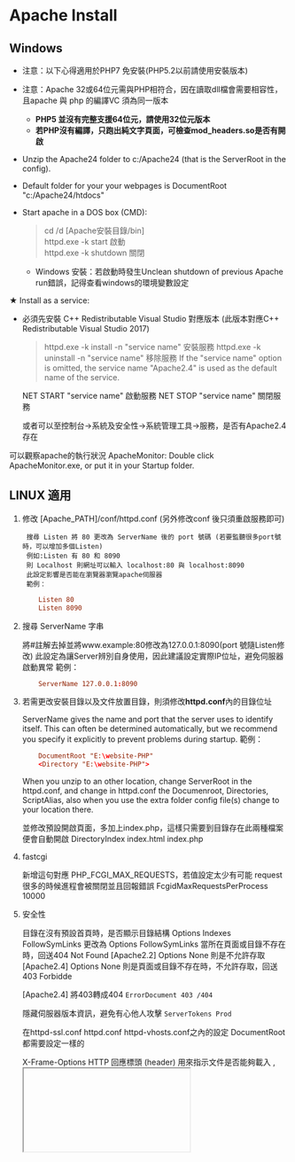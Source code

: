 # Apache Install #

## Windows ##

- 注意：以下心得適用於PHP7 免安裝(PHP5.2以前請使用安裝版本)
- 注意：Apache 32或64位元需與PHP相符合，因在讀取dll檔會需要相容性，且apache 與 php 的編譯VC 須為同一版本
  - **PHP5 並沒有完整支援64位元，請使用32位元版本**
  - **若PHP沒有編譯，只跑出純文字頁面，可檢查mod_headers.so是否有開啟**

- Unzip the Apache24 folder to c:/Apache24 (that is the ServerRoot in the config).
- Default folder for your your webpages is DocumentRoot "c:/Apache24/htdocs"
- Start apache in a DOS box (CMD):
    >   cd /d [Apache安裝目錄/bin]\
    >   httpd.exe -k start 啟動\
    >   httpd.exe -k shutdown 關閉
   - Windows 安裝：若啟動時發生Unclean shutdown of previous Apache run錯誤，記得查看windows的環境變數設定

★ Install as a service:
  - 必須先安裝 C++ Redistributable Visual Studio 對應版本
    (此版本對應C++ Redistributable Visual Studio 2017)
    >   httpd.exe -k install -n "service name" 安裝服務
    >   httpd.exe -k uninstall -n "service name" 移除服務
    If the "service name" option is omitted, the service name "Apache2.4" is used as the default name of the service.

    NET START "service name" 啟動服務
    NET STOP "service name" 關閉服務

    或者可以至控制台→系統及安全性→系統管理工具→服務，是否有Apache2.4存在

可以觀察apache的執行狀況
ApacheMonitor:
    Double click ApacheMonitor.exe, or put it in your Startup folder.

## LINUX 適用 ##

1. 修改 [Apache_PATH]/conf/httpd.conf (另外修改conf 後只須重啟服務即可)

        搜尋 Listen 將 80 更改為 ServerName 後的 port 號碼 (若要監聽很多port號時，可以增加多個Listen)
        例如:Listen 有 80 和 8090
        則 Localhost 則網址可以輸入 localhost:80 與 localhost:8090
        此設定影響是否能在瀏覽器瀏覽apache伺服器
        範例：
    ```conf
        Listen 80
        Listen 8090
    ```

2. 搜尋 ServerName 字串

    將#註解去掉並將www.example:80修改為127.0.0.1:8090(port 號隨Listen修改)
    此設定為讓Server辨別自身使用，因此建議設定實際IP位址，避免伺服器啟動異常
    範例：
    ```conf
        ServerName 127.0.0.1:8090
    ```

3. 若需更改安裝目錄以及文件放置目錄，則須修改**httpd.conf**內的目錄位址

    ServerName gives the name and port that the server uses to identify itself.
    This can often be determined automatically, but we recommend you specify
    it explicitly to prevent problems during startup.
    範例：
    ```conf
        DocumentRoot "E:\website-PHP"
        <Directory "E:\website-PHP">
    ```

    When you unzip to an other location, change ServerRoot in the httpd.conf,
    and change in httpd.conf the Documenroot, Directories, ScriptAlias,
    also when you use the extra folder config file(s) change to your location there.

    並修改預設開啟頁面，多加上index.php，這樣只需要到目錄存在此兩種檔案便會自動開啟
    DirectoryIndex index.html index.php

5. fastcgi

    新增這句對應 PHP_FCGI_MAX_REQUESTS，若值設定太少有可能 request 很多的時候進程會被關閉並且回報錯誤
    FcgidMaxRequestsPerProcess 10000


6. 安全性

    目錄在沒有預設首頁時，是否顯示目錄結構
    Options Indexes FollowSymLinks  更改為  Options FollowSymLinks
    當所在頁面或目錄不存在時，回送404 Not Found
    [Apache2.2] Options None 則是不允許存取
    [Apache2.4] Options None 則是頁面或目錄不存在時，不允許存取，回送403 Forbidde

    [Apache2.4] 將403轉成404
    `ErrorDocument 403 /404`

    隱藏伺服器版本資訊，避免有心他人攻擊
    `ServerTokens Prod`

    在httpd-ssl.conf httpd.conf httpd-vhosts.conf之內的設定
    DocumentRoot 都需要設定一樣的

    X-Frame-Options HTTP 回應標頭 (header) 用來指示文件是否能夠載入 <frame>, <iframe> 以及 <object>
    網站可以利用 X-Frame-Options 來確保本身內容不會遭惡意嵌入道其他網站、避免 clickjacking 攻擊
    `Header always append X-Frame-Options SAMEORIGIN`

    SSL module:
    ```conf
    <IfModule ssl_module>
        SSLRandomSeed startup builtin
        SSLRandomSeed connect builtin
    </IfModule>
    ```

7. 虛擬目錄設定

   - 可以將虛擬的目錄指向特定資料夾
    ```conf
        Alias /virtualfolder "D:/datafolder"
    ```

8. Apache Upgrading

   - Upgrading from 2.2.x See [Upgrading](httpd.apache.org/docs/2.4/upgrading.html) and [New features](httpd.apache.org/docs/2.4/new_features_2_4.html).

   - Updating from 2.3.x copy all the files over, except your changed .conf files.


9.  Apache virtual hosts
    1.  先至httpd.conf 取消Include conf/extra/httpd-vhosts.conf的註解
        ```conf
        # Virtual hosts
        Include conf/extra/httpd-vhosts.conf
        # ※注意：HttpProtocolOptions 在Apache 2.4版 defaults to Strict, 會拒絕servername 含有 "_"(底線)的名稱
        # HttpProtocolOptions now defaults to Strict, thus rejecting hostnames that have '_'
        HttpProtocolOptions Unsafe
        ```

    2.  編輯 httpd-vhosts.conf 檔案，新增以下虛擬HOST，此為共用IP模式(參照:https://httpd.apache.org/docs/trunk/vhosts/examples.html)
        ```conf
        # 在 <VirtualHost *:80> 標籤內，*號代表的是主機名稱或是IP。 例:<VirtualHost *:80 html_10:443>
        <VirtualHost *:80>
            DocumentRoot "E:/website-PHP"
            ServerName localhost
            ErrorLog "logs/local-error.log"
            CustomLog "logs/local-access.log" common
        </VirtualHost>

        <VirtualHost *:80>
            DocumentRoot "E:/website-PHP/html_2"
            ServerName html_2
            ErrorLog "logs/html_2-error.log"
            CustomLog "logs/html_2-access.log" common
        </VirtualHost>

        # 將主機的某 port 轉 80 port
        <VirtualHost *:80>
            ServerAdmin nameyearbirthday@gmail.com
            ServerName git.sk-tp.nctu.me
            ProxyPreserveHost On
            ProxyRequests off
            AllowEncodedSlashes NoDecode
            ProxyPass / http://localhost:3000/ nocanon
            ProxyPassReverse / http://localhost:3000/
            ErrorLog "logs/git-error_log"
            CustomLog "logs/git-access_log" common
        </VirtualHost>
        ```
    3.  若是有 SSL 相關的 port，應放在 httpd-ssl.conf
    ```ini
        # 若是SSL開啟的 443 port，則必須多出以下SSL開頭選項
        <VirtualHost *:443>
            ServerAdmin canceraway@gmail.com
            DocumentRoot "/var/local/web/test"
            ServerName test.canceraway.org.tw
            <Directory "/var/local/web/test">
                AddHandler fcgid-script .php
                Options +ExecCGI
                FcgidWrapper /srv/apache/cgi-bin/php.fastcgi .php
                AllowOverride None
                Require all granted
            </Directory>

            ErrorDocument 403 /pages/404.php
            ErrorDocument 404 /pages/404.php

            ErrorLog "logs/test-error_log"
            CustomLog "logs/test-access_log" common

            SSLEngine on
            SSLCertificateFile "conf/cert/test/certificate.crt"
            SSLCertificateKeyFile "conf/cert/test/private.key"
            SSLCertificateChainFile "conf/cert/test/ca_bundle.crt"

            <FilesMatch "\.(cgi|shtml|phtml|php)$">
                SSLOptions +StdEnvVars
            </FilesMatch>
            <Directory "/srv/apache/cgi-bin">
                SSLOptions +StdEnvVars
            </Directory>

            BrowserMatch "MSIE [2-5]" \
                nokeepalive ssl-unclean-shutdown \
                downgrade-1.0 force-response-1.0

            CustomLog "/srv/apache/logs/ssl_request_log" \
                    "%t %h %{SSL_PROTOCOL}x %{SSL_CIPHER}x \"%r\" %b"
        </VirtualHost>

        <VirtualHost *:443>
            DocumentRoot "E:/website-PHP/html_12"
            ServerName html_12
            ErrorLog "logs/html_12-error.log"
            CustomLog "logs/html_12-access.log" common
            SSLEngine on
            SSLProtocol all -SSLv2
            SSLCipherSuite HIGH:MEDIUM:!aNULL:!MD5
            SSLCertificateFile "D:/xampp/Apache2.2_win32/conf/server.crt"
            SSLCertificateKeyFile "D:/xampp/Apache2.2_win32/conf/server.pem"
        </VirtualHost>
    ```
    6.  **(WINDOWS)** 使用管理者權限編輯 C:\Windows\System32\drivers\etc\hosts檔案，新增host如下 `127.0.0.1 html_2`

    7.  即可至網頁直接輸入網址 http://html_2 開啟頁面

# Apache 連結 tomcat #

需要利用到 jk_module


# 安裝openSSL #

修改httpd.conf
```conf
    #載入模組mod_ssl.so，此模組是啟用SSL功能必須的。
    LoadModule ssl_module modules/mod_ssl.so
    #Apache2.4 需要多load此模組
    LoadModule socache_shmcb_module modules/mod_socache_shmcb.so
    #載入ssl的設定檔案
    Include conf/extra/httpd-ssl.conf
```


## 自我簽署(測試用) ##

1. 產生金鑰
  - 單行產出 key + crt 檔案方法:
    `openssl req -new -newkey rsa:2048 -sha256 -days 3650 -nodes -x509 -keyout server.key -out server.crt -config v3.ext -extensions v3_req`
    需要有 v3.ext 檔案 (解決GOOGLE 61版本直接封殺憑證的方法):
        [req]
        distinguished_name = req_distinguished_name
        x509_extensions = v3_req
        prompt = no

        [req_distinguished_name]
        C = TW
        ST = Taiwan
        L = Taipei
        O = CR
        OU = It
        CN = html_12

        [v3_req]
        keyUsage = nonRepudiation, digitalSignature, keyEncipherment
        extendedKeyUsage = serverAuth
        subjectAltName = @alt_names

        [alt_names]
        DNS.1=html_12

  - 傳統方法：
    產生RSA私鑰當作root CA
    使用CMD輸入
        `"[Apache安裝目錄]\bin" openssl genrsa -des3 -out rootCA.key 2048`
    這一行的意思，代表使用 openssl.exe 產生OpenSSL RSA 私鑰，使用 des3 加密模式，輸出為server.key檔案，長度為2048位元組

    自行簽署(rootCA).[會詢問如同產生CSR的問題]
        `"[Apache安裝目錄]\bin" openssl req -utf8 -x509 -new -nodes -key rootCA.key -sha256 -days 3560 -extensions v3_req -out rootCA.pem`

    產生裝置金鑰
        `"[Apache安裝目錄]\bin" openssl - genrsa -out server.key 2048`

    產生簽署需求檔 CSR (un-signed certificate called a CSR or Certificate Signing Request)
        `"[Apache安裝目錄]\bin" openssl req -new -sha256 -key server.key -out server.csr`
        使用CMD輸入
            `set OPENSSL_CONF=[Apache安裝目錄]\conf\openssl.cnf` (否則會找尋不到出錯)
            `"[Apache安裝目錄]\bin" openssl.exe req -new -sha256 -key server.key -out server.csr`
        此為使用 SHA2(sha256) 演算法，目前SHA1已被拋棄
        產生檔案的過程會詢問以下項目：
            Country Name (2 letter code) [AU]:TW
            State or Province Name (full name) [Some-State]:Taiwan
            Locality Name (eg, city) []:Taipei (城市)
            Organization Name (eg, company) [Internet Widgits Pty Ltd]:CR(組織，例如公司)
            Organizational Unit Name (eg, section) []:IT section (單位，例如公司部門等)
            Common Name (eg, server FQDN or YOUR name) []:localhost (主機的全名，也可用IP取代)
            Email Address []:cr@localhost (信箱)

            Please enter the following 'extra' attributes
            to be sent with your certificate request
            A challenge password []:(可按Enter即可)
            An optional company name []:(可按Enter即可)

        利用 rootCA 私鑰 簽署裝置的需求檔，產出產生自我簽署的憑證
        If the system is just for development and testing use, you may wish to proceed with just a self-signed certificate.
        Be aware that most browsers will inform the user that the trustworthiness of the certificate is in doubt, so this is not recommended for public-facing applications.
        "[Apache安裝目錄]\bin" openssl.exe x509 -req -utf8 -days 3650 -sha256 -extensions v3_req -in server.csr -CA rootCA.pem -CAkey rootCA.key -CAcreateserial -out server.crt


  - 產生出PEM，無密碼加密的私鑰檔案 (開啟apache 即不須輸入密碼)
    使用CMD輸入
        `"[Apache安裝目錄]\bin" openssl.exe rsa -in server.key -out server.pem`
    This key must be protected carefully because it is used in key exchange. If the key is compromised, the system becomes vulnerable to a man in the middle attack


2. 安裝憑證
  - Copy the server.crt and server.pem into apache\conf directory
    設定 conf\extra\httpd-ssl.conf 修改如下：

```ini
    #   General setup for the virtual host
    DocumentRoot "E:/website-PHP"
    #   主機名稱(或IP) ※注意：若出現RSA server certificate CommonName (CN) does NOT match server name 1067
    #   須注意此選項是否有設定與憑證相同
    ServerName html_12:443
    #   自我簽署證書檔
    SSLCertificateFile "[Apache安裝目錄]/conf/server.crt"
    #   私鑰檔
    SSLCertificateKeyFile "[Apache安裝目錄]/conf/server.key"
```

  - 若有多個host都要使用ssl協定，則要準備多個證書
    並且複製以下設定 (此設定為指定html_10的設定)

```conf
    <VirtualHost html_10:443>

    DocumentRoot "E:/website-PHP/CRTestEnvirement/html_10"
    ServerName html_10:443
    ServerAdmin admin@example.com
    ErrorLog "D:/xampp/Apache24_win32/logs/error.log"
    TransferLog "D:/xampp/Apache24_win32/logs/access.log"

    SSLEngine on
    SSLCertificateFile "D:/xampp/Apache24_win32/conf/server_10.crt"
    SSLCertificateKeyFile "D:/xampp/Apache24_win32/conf/server_10.key"

    <FilesMatch "\.(cgi|shtml|phtml|php)$">
        SSLOptions +StdEnvVars
    </FilesMatch>
    <Directory "D:/xampp/Apache24_win32/cgi-bin">
        SSLOptions +StdEnvVars
    </Directory>

    BrowserMatch "MSIE [2-5]" \
            nokeepalive ssl-unclean-shutdown \
            downgrade-1.0 force-response-1.0

    CustomLog "D:/xampp/Apache24_win32/logs/ssl_request.log" \
            "%t %h %{SSL_PROTOCOL}x %{SSL_CIPHER}x \"%r\" %b"

    </VirtualHost>
```
  - 修改完成後重新啟動，即可使用https協定瀏覽網站

3. 使特定位址或資料夾強迫使用https瀏覽 **(Apache官網推薦做法)**
   - 使用virtualhost轉址給443
    ```conf
    <VirtualHost *:80>
        ServerName www.example.com
        Redirect "/" "https://www.example.com/"
    </VirtualHost>
    ```

4. rewrite模組，導向https範例 **(較不推薦)**
   - 編輯 [Apache安裝目錄]\conf\httpd.conf
   - 取消註解
        LoadModule rewrite_module modules/mod_rewrite.so
   - 並在<Directory> Tag 之內加上
    ```conf
        RewriteEngine On
        RewriteCond %{HTTPS} off
        # 代表主機名稱為html_12 才改寫 (若缺少這行改寫所有網頁時，使用HTTP的網頁會出現Mixed Content錯誤)
        RewriteCond %{SERVER_NAME} html_12
        RewriteRule ^(.*)$ https://%{SERVER_NAME}%{REQUEST_URI} [R=301,L]

    #-----------本機使用端-----------
        RewriteCond %{HTTPS} on
        RewriteCond %{SERVER_NAME} localhost [OR]
        RewriteCond %{SERVER_NAME} html_12
        # 當 server 名稱在本機的時候，同時已經開啟http
        RewriteCond %{REQUEST_URI} !CRTestEnvirement
        # 代表URI 不包含 CRTestEnvirement(我自己的測試目錄)，自動將位址轉到測試目錄之下，因為程式內位址為寫死
        RewriteRule ^(.*)$ https://%{SERVER_NAME}/CRTestEnvirement%{REQUEST_URI} [R=301,L]
    ```

   - RewriteEngine 規則
        關於RewriteEngine 必須了解正規表示式
        利用 RewriteCond 設定轉址條件 (語法:RewriteCond [TestString] [CondPattern] [Flags])
            TestString 是指一個文本格式的條件，
            CondPattern 是條件參數，若是 [TestString] 條件吻合 [CondPattern]值，則執行在此句下面的 RewriteRule
            Flags 標識是是第三個參數，可以用來緊跟下一個條件，這兒用OR表示"或"，如果沒有[Flags]，則預設AND，表示"且"

        RewriteRule 則為設定轉址方式
        RewriteBase 則是設定需要修改的目錄，需在該目錄才會觸發RewriteRule條件

        L 意味著立即停止重寫操作，並不再應用其他重寫規則
        R=code (force redirect) 強制外部重定向，R=301 代表永久重新定址
        NC 不區分大小寫

  - RewriteRule 參數
    %{SERVER_NAME} = 伺服器名稱，一般為網站位址
    %{SERVER_PORT} = 使用port號
    %{DOCUMENT_ROOT} = 文件目錄，同apache 設定之原始目錄


4. 修改 httpd-vhosts.conf
    將需要修改的vhost 增加以下選項 (對照Apache virtual hosts 第2點)
        SSLEngine on
        SSLProtocol all -SSLv2
        SSLCipherSuite HIGH:MEDIUM:!aNULL:!MD5
        SSLCertificateFile "D:/xampp/Apache2.2_win32/conf/server.crt"
        SSLCertificateKeyFile "D:/xampp/Apache2.2_win32/conf/server.pem"

※補充：若出現Access to Font at 'XXX' from origin 'OOO' has been blocked by CORS policy: No 'Access-Control-Allow-Origin' header is present on the requested resource.
    請取消註解
        LoadModule headers_module modules/mod_headers.so
    並在<Directory> Tag 之內加上
        Header set Access-Control-Allow-Origin "*"
        若加這個報錯 有可能 mod_headers.so 沒有被取消註解


# PHP Install #

## WINDOWS 適用 ##
- PHP解壓後無需其他安裝，只需修改相關文件即可：
  - ★**需修改apache內的httpd.conf** 新增至文件LoadModule的部分：
  - PHP7
    ```ini
    # load php module and setting file (php.ini)
    LoadModule php7_module "[PHP安裝路徑]/php7apache2_4.dll"
    PHPiniDir "[PHP安裝路徑]"
    # php file type support
    <IfModule php7_module>
        AddHandler application/x-httpd-php .php
        AddType application/x-httpd-php .php .html
    </IfModule>
    ```

  - PHP5 需另外從[此處](https://www.apachelounge.com/download/additional/)下載可對應apache 2.4的dll
    ```ini
    # windows需下載apache2.4 VC10
    LoadModule php5_module "[PHP安裝路徑]/php5apache2_4.dll"
    # configure the path to php.ini
    PHPIniDir "[PHP安裝路徑]"
    # Add to your httpd.conf
    <IfModule php5_module>
    AddHandler application/x-httpd-php .php
    AddType application/x-httpd-php .php .html
    </IfModule>
    ```
  - **fast-cgi** 設定
    ```ini
    LoadModule fcgid_module modules/mod_fcgid.so

    <IfModule fcgid_module>
        # 10 hrs: in case you have long running scripts, increase FcgidIOTimeout
        FcgidIOTimeout 36000
        FcgidBusyTimeout 3600
        FcgidConnectTimeout 16
        FcgidMaxRequestsPerProcess 0
        FcgidMaxProcesses 50
        FcgidMaxRequestLen 81310720
    </IfModule>

    # 這邊以下放到 virtualhost 依據不同網址用不同版本php開啟
    # Location php.ini:
    FcgidInitialEnv PHPRC "D:/xampp/php-5.3.29"
    FcgidInitialEnv PHP_FCGI_MAX_REQUESTS 1000
    <Files ~ "\.php$>"
        AddHandler fcgid-script .php
        Options +ExecCGI
        FcgidWrapper "D:/xampp/php-5.3.29/php-cgi.exe" .php
    </Files>

    ```
  - CURL 加密驗證
    ```ini
    # 這是Mozilla基金會憑證存放位置
    # 使用CURL來回傳遞機敏資料時，需要有此憑證
    # https://curl.haxx.se/ca/cacert.pem
    # 可以設定排程執行
    curl.cainfo = "憑證存放位置"
    ```
    ```php
    /* gets the data from a URL */
    function get_data($url) {
        $ch = curl_init();
        $timeout = 5;
        curl_setopt($ch, CURLOPT_URL, $url);
        curl_setopt($ch, CURLOPT_SSL_VERIFYPEER, 0);
        curl_setopt($ch, CURLOPT_RETURNTRANSFER, 1);
        curl_setopt($ch, CURLOPT_CONNECTTIMEOUT, $timeout);
        curl_setopt($ch, CURLOPT_HTTP_VERSION, CURL_HTTP_VERSION_1_1);
        curl_setopt($ch, CURLOPT_HEADER, 0);
        $data = curl_exec($ch);
        curl_close($ch);
        return $data;
    }

    $returned_content = get_data('https://curl.haxx.se/ca/cacert.pem');

    // echo $returned_content;

    file_put_contents(__DIR__ . '/cacert.pem', $returned_content);
    ```

## LINUX 適用 ##
    ```ini
    # LINUX
    LoadModule php7_module        modules/libphp7.so
    ```

  - **fast-cgi** 設定
    - 設定 etc/php-fpm.conf 如下：

- 將php.ini-production文件改名為php.ini，並用文本編輯器將其打開做以下修改：
- LINUX 需要將原始檔內的php.ini丟至編譯時指定的路徑，**預設為PREFIX/lib**
  - 取消 extension_dir = "ext"的註解，這個是指向擴展庫目錄的路徑
    **預先編譯的模組不需要設定，這邊是要新增後來加入的動態模組**
    ```conf
    ; Directory in which the loadable extensions (modules) reside.
    ; http://php.net/extension-dir
    ; extension_dir = "./"
    ; On windows:
    extension_dir = "[PHP安裝路徑]/ext"

    再將需要的擴充套件取消註解
    在這邊我們將mysql 的擴充套件加入(將註解;消去)
    extension=php_mysqli.dll
    extension=php_pdo_mysql.dll
    extension=php_openssl.dll
    ```

- 設定php 執行的時區
    ```conf
    date.timezone = "Asia/Taipei"
    ```
- 設定是否顯示編譯錯誤
    ```conf
    display_errors = On
    ```

- 設定上傳檔案大小(有需求即更改)
    ```conf
    upload_max_filesize =2M
    post_max_size = 8M
    ```

- 設定上傳檔案的暫存位置
    ```conf
    upload_tmp_dir="E:\website-PHP\Temp"
    ```

- 設定PHP 可以辨識 <? 的簡寫Tag，避免程式內容為簡寫的TAG，導致出錯
    ```conf
    short_open_tag = On
    ```
    >備註：<?= 從PHP 5.4之後永遠預設開啟，無論 php.ini 是否有設定short_open_tag

- mysql 錯誤顯示
  - mysql.trace_mode
    預設不開啟，但在開發者模式會開啟提醒result set 是否有釋放
    可能會造成include 其他 PHP 報錯

- 安全性
  - 預設開啟，允許fopen URL物件像是開啟檔案，主要提供ftp或http檔案連結使用
    ```conf
    allow_url_fopen = On
    ```

  - 5.2新增選項，預設關閉，允許fopen使用以下函數開啟檔案 include, include_once, require, require_once
    ```conf
    allow_url_include = Off
    ```

  - 不要在回傳的header中顯示PHP的版本，避免有心人攻擊
    ```conf
    expose_php = Off
    ```

  > [升級5.3] mysqlnd cannot connect to MySQL 4.1+ using the old insecure authentication
  - mysql 內的設定：SHOW VARIABLES LIKE 'old_passwords'; 需要為off
    必須將所有密碼知道清楚之後，重新更新密碼
    (因為安全性需要將mysql 密碼加密方式更改為更強的方式，但PHP仍然可以連接)
    UPDATE mysql.USER SET PASSWORD = PASSWORD('密碼原始碼') WHERE USER = '使用者帳號';
    FLUSH PRIVILEGES;
    才可以解決此問題

  > [5.4後被刪除]register_globals
  - 可以不用寫 $_GET["變數"]，即可直接用 $變數 取得資料，但有安全性問題

**新增一檔案為php_info.php 內文<?php phpinfo(); ?>，開啟網頁測試是否可以開啟**

# PHP composer 安裝 #

## WINDOWS ##
**手動安裝**
1. 在 https://getcomposer.org/download/ 取得 composer.phar 檔案

2. 因為需要將 composer 加到環境變數，以利在windows系統可以直接下指令
   - 為了便利，將composer.phar放到xampp/php資料夾之下，只要利用PHP的path即可
   - 在 composer.phar 旁邊建立一個新的 composer.bat 檔案，在command line下
    `echo @php "%~dp0composer.phar" %*>composer.bat`
    會產生出一個**composer.bat**檔案
   - 下指令 `composer -V` 應會輸出
    >   Composer version 1.0.0 2016-01-10 20:34:53
    代表已設定成功

## LINUX ##



# PHP 開發環境 in VSCODE #

為啟用 VSCODE PHP DEBUG 功能 請至https://xdebug.org/download.php
下載符合PHP 版本號 以及是否為 thread-safe(TS)
將下載的DLL檔案放置至PHP的 ext 之下 (extension_dir = "[PHP安裝路徑]/ext" 必須優先設定好)
並在php.ini增加
```ini
    [XDebug]
    zend_extension = xdebug-2.5.5-7.1-vc14-x86_64.dll
    xdebug.remote_enable = 1
    xdebug.remote_autostart = 1
    # 陣列顯示深度(層數)
    xdebug.var_display_max_depth = 4
    # (PHP5.2 使用)zend_extension_ts = D:\xampp\php-5.2.17\ext\php_xdebug-2.1.2-5.2-vc6.dll
```
重啟Server
開啟php_info.php 找尋是否有Xdebug 字樣
檔案前面有**php_**不用加到zend_extension內，否則就要使用完整路徑

進入VSCODE 偵錯→新增組態→XDEBUG
setting 如下：
```json
    "launch": {
        "version": "0.2.0",
        "configurations": [
            /* 必須在php內安裝XDebug */
            {
                "name": "Listen for XDebug",
                "type": "php",
                "request": "launch",
                "port": 9000,
                "xdebugSettings": {
                    "max_children" : 50,
                    "max_data": 0,
                    "max_depth" : 3
                }
            }
        ]
    },
```
設定完成後即可下中斷點，利用code runner或是直接使用瀏覽器開啟該頁面執行時，即可針對斷點debug
